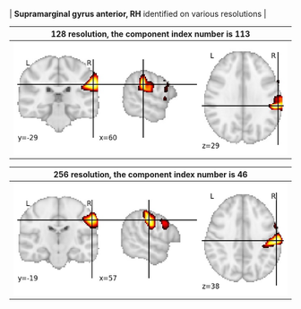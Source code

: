 


| **Supramarginal gyrus anterior, RH** identified on various resolutions |

| 128 resolution, the component index number is 113|  
|:---:|  
| ![Component 128](../128/final/113.jpg "From component 128: Supramarginal gyrus anterior, RH") |

| 256 resolution, the component index number is 46|  
|:---:|  
| ![Component 256](../256/final/46.jpg "From component 256: Supramarginal gyrus anterior, RH") |